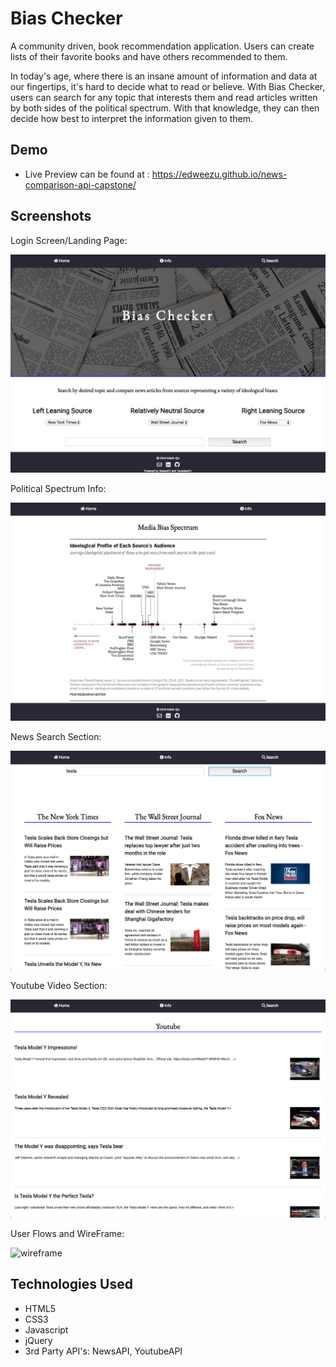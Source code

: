 # Bias Checker

A community driven, book recommendation application. Users can create lists of their favorite books and have others recommended to them.

In today's age, where there is an insane amount of information and data at our fingertips, it's hard to decide what to read or believe. With Bias Checker, users can search for any topic that interests them and read articles written by both sides of the political spectrum. With that knowledge, they can then decide how best to interpret the information given to them.

## Demo

- Live Preview can be found at : https://edweezu.github.io/news-comparison-api-capstone/


## Screenshots
Login Screen/Landing Page:

![login screen](readme-images/landing-page.png)

Political Spectrum Info:

![political spectrum](readme-images/spectrum-info.png)

News Search Section: 

![news articles](readme-images/news-sources.png)

Youtube Video Section:

![youtube](readme-images/youtube.png)

User Flows and WireFrame: 

![wireframe](readme-images/user-flow-wireframe.png)


## Technologies Used
  - HTML5
  - CSS3
  - Javascript
  - jQuery
  - 3rd Party API's: NewsAPI, YoutubeAPI


